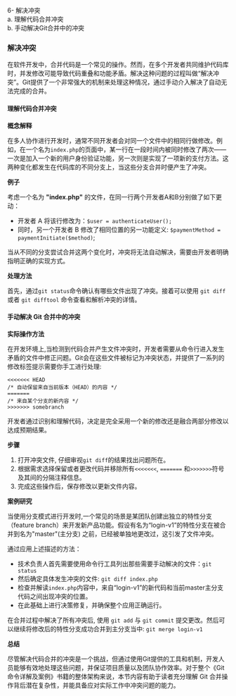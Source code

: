 
   
6- 解决冲突    
   a. 理解代码合并冲突  
   b. 手动解决Git合并中的冲突


### 解决冲突

在软件开发中，合并代码是一个常见的操作。然而，在多个开发者共同维护代码库时，并发修改可能导致代码重叠和功能矛盾。解决这种问题的过程叫做“解决冲突”。Git提供了一个非常强大的机制来处理这种情况，通过手动介入解决了自动无法完成的合并。

#### 理解代码合并冲突

**概念解释**

在多人协作进行开发时，通常不同开发者会对同一个文件中的相同行做修改。例如，在一个名为`index.php`的页面中，某一行在一段时间内被同时修改了两次——一次是加入一个新的用户身份验证功能，另一次则是实现了一项新的支付方法。这两种变化都发生在代码库的不同分支上，当这些分支合并时便产生了冲突。

**例子**

考虑一个名为 **"index.php"** 的文件，在同一行两个开发者A和B分别做了如下更动：
- 开发者 A 将该行修改为：`$user = authenticateUser();`
- 同时，另一个开发者 B 修改了相同位置的另一功能定义: `$paymentMethod = paymentInitiate($method)`;

当从不同的分支尝试合并这两个变化时，冲突将无法自动解决，需要由开发者明确指明正确的实现方式。

**处理方法**

首先，通过`git status`命令确认有哪些文件出现了冲突。接着可以使用 `git diff` 或者 `git difftool` 命令查看和解析冲突的详情。

#### 手动解决 Git 合并中的冲突

**实际操作方法**

在开发环境上,当检测到代码合并产生文件冲突时，开发者需要从命令行进入发生矛盾的文件中修正问题。Git会在这些文件被标记为冲突状态，并提供了一系列的修改标签提示需要你手工进行处理:

```
<<<<<<< HEAD
/* 自动保留来自当前版本（HEAD）的内容 */
=======
/* 来自某个分支的新内容 */
>>>>>>> somebranch
```

开发者通过识别和理解代码，决定是完全采用一个新的修改还是融合两部分修改以达成预期结果。

**步骤**

1. 打开冲突文件, 仔细审视`git diff`的结果找出问题所在。
2. 根据需求选择保留或者更改代码并移除所有`<<<<<<<`, `=======` 和`>>>>>>>`符号及其间的分隔注释信息。
3. 完成这些操作后，保存修改以更新文件内容。

**案例研究**

当使用分支模式进行开发时,一个常见的场景是某团队创建出独立的特性分支（feature branch）来开发新产品功能。假设有名为“login-v1”的特性分支在被合并到名为"master"(主分支) 之前，已经被单独地更改过，这引发了文件冲突。

通过应用上述描述的方法：
- 技术负责人首先需要使用命令行工具列出那些需要手动解决的文件：`git status`
- 然后确定具体发生冲突的文件: `git diff index.php`
- 检查并解读`index.php`内容中，来自“login-v1”的新代码和当前master主分支代码之间出现冲突的位置。
- 在此基础上进行决策修复，并确保整个应用正确运行。

在合并过程中解决了所有冲突后, 使用 `git add` 与 `git commit` 提交更改。然后可以继续将修改后的特性分支成功合并到主分支当中: `git merge login-v1`

**总结**

尽管解决代码合并的冲突是一个挑战，但通过使用Git提供的工具和机制，开发人员能够有效地处理这些问题，并保证项目质量以及团队协作效率。对于整个《Git命令详解及案例》书籍的整体架构来说，本节内容有助于读者充分理解 Git 合并操作背后潜在复杂性，并能具备应对实际工作中冲突问题的能力。